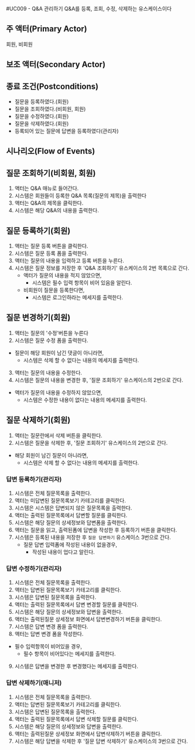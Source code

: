 #UC009 - Q&A 관리하기
Q&A를 등록, 조회, 수정, 삭제하는 유스케이스이다

## 주 액터(Primary Actor)
회원, 비회원

## 보조 액터(Secondary Actor)

## 종료 조건(Postconditions)
- 질문을 등록하였다.(회원)
- 질문을 조회하였다.(비회원, 회원)
- 질문을 수정하였다.(회원)
- 질문을 삭제하였다.(회원)
- 등록되어 있는 질문에 답변을 등록하였다(관리자)

## 시나리오(Flow of Events)

## 질문 조회하기(비회원, 회원)
1. 액터는 Q&A 매뉴로 들어간다.
2. 시스템은 회원들이 등록한 Q&A 목록(질문의 제목)을 출력한다
3. 액터는 Q&A의 제목을 클릭한다.
4. 시스템은 해당 Q&A의 내용을 출력한다.  

## 질문 등록하기(회원)
1. 액터는 질문 등록 버튼을 클릭한다.
2. 시스템은 질문 등록 폼을 출력한다.
3. 액터는 질문의 내용을 입력하고 등록 버튼을 누른다.
4. 시스템은 질문 정보를 저장한 후 'Q&A 조회하기' 유스케이스의 2번 목록으로 간다.
    - 액터가 질문의 내용을 적지 않았으면,
      - 시스템은 필수 입력 항목이 비어 있음을 알린다.
    - 비회원이 질문을 등록한다면,
      - 시스템은 로그인하라는 메세지를 출력한다.
      
## 질문 변경하기(회원)
1. 액터는 질문의 '수정'버튼을 누른다
2. 시스템은 질문 수정 폼을 출력한다.
  - 질문이 해당 회원이 남긴 댓글이 아니라면,
    - 시스템은 삭제 할 수 없다는 내용의 메세지를 출력한다. 
3. 액터는 질문의 내용을 수정한다.
4. 시스템은 질문의 내용을 변경한 후, '질문 조회하기' 유스케이스의 2번으로 간다.
  - 액터가 질문의 내용을 수정하지 않았으면,
    - 시스템은 수정한 내용이 없다는 내용의 메세지를 출력한다.
      
## 질문 삭제하기(회원)
1. 액터는 질문란에서 삭제 버튼을 클릭한다.
2. 시스템은 질문을 삭제한 후, '질문 조회하기' 유스케이스의 2번으로 간다.
  - 해당 회원이 남긴 질문이 아니라면,
    - 시스템은 삭제 할 수 없다는 내용의 메세지를 출력한다.

### 답변 등록하기(관리자)

1. 시스템은 전체 질문목록을 출력한다.
2. 액터는 미답변된 질문목록보기 카테고리를 클릭한다.
3. 시스템은 시스템은 답변되지 않은 질문목록을 출력한다.
4. 액터는 출력된 질문목록에서 답변할 질문를 클릭한다.
5. 시스템은 해당 질문의 상세정보와 답변폼을 출력한다.
6. 액터는 질문을 읽고, 출력된폼에 답변을 작성한 후 등록하기 버튼을 클릭한다. 
7. 시스템은 등록된 내용을 저장한 후 `질문 답변하기` 유스케이스 3번으로 간다.
    - 질문 답변 입력폼에 작성된 내용이 없을경우,
        - 작성된 내용이 업다고 알린다.

### 답변 수정하기(관리자)

1. 시스템은 전체 질문목록을 출력한다.
2. 액터는 답변된 질문목록보기 카테고리를 클릭한다.
3. 시스템은 답변된 질문목록을 출력한다.
4. 액터는 출력된 질문목록에서 답변 변경할 질문를 클릭한다.
5. 시스템은 해당 질문의 상세정보와 답변을 출력한다.
6. 액터는 출력된질문 상세정보 화면에서 답변변경하기 버튼을 클릭한다.
7. 시스템은 답변 변경 폼을 출력한다.
8. 액터는 답변 변경 폼을 작성한다.
  - 필수 입력항목이 비어있을 경우,
    - 필수 항목이 비어있다는 메세지를 출력한다.
9. 시스템은 답변을 변경한 후 변경했다는 메세지를 출력한다.

### 답변 삭제하기(매니저)

1. 시스템은 전체 질문목록을 출력한다.
2. 액터는 답변된 질문목록보기 카테고리를 클릭한다.
3. 시스템은 답변된 질문목록을 출력한다.
4. 액터는 출력된 질문목록에서 답변 삭제할 질문를 클릭한다.
5. 시스템은 해당 질문의 상세정보와 답변을 출력한다.
6. 액터는 출력된질문 상세정보 화면에서 답변삭제하기 버튼을 클릭한다.
7. 시스템은 해당 답변을 삭제한 후 '질문 답변 삭제하기' 유스케이스의 3번으로 간다.
